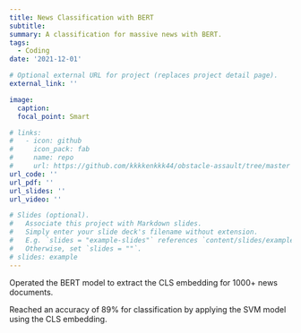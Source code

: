 ```yaml
---
title: News Classification with BERT
subtitle: 
summary: A classification for massive news with BERT.
tags:
  - Coding
date: '2021-12-01'

# Optional external URL for project (replaces project detail page).
external_link: ''

image:
  caption: 
  focal_point: Smart

# links:
#   - icon: github
#     icon_pack: fab
#     name: repo
#     url: https://github.com/kkkkenkkk44/obstacle-assault/tree/master
url_code: ''
url_pdf: ''
url_slides: ''
url_video: ''

# Slides (optional).
#   Associate this project with Markdown slides.
#   Simply enter your slide deck's filename without extension.
#   E.g. `slides = "example-slides"` references `content/slides/example-slides.md`.
#   Otherwise, set `slides = ""`.
# slides: example
---
```


Operated the BERT model to extract the CLS embedding for 1000+ news documents.

Reached an accuracy of 89% for classification by applying the SVM model using the CLS embedding.